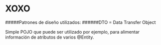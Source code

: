 # XOXO






#####Patrones de diseño utilizados:
######DTO = Data Transfer Object

Simple POJO que puede ser utilizado por ejemplo, para alimentar información de atributos de
varios @Entity. 

